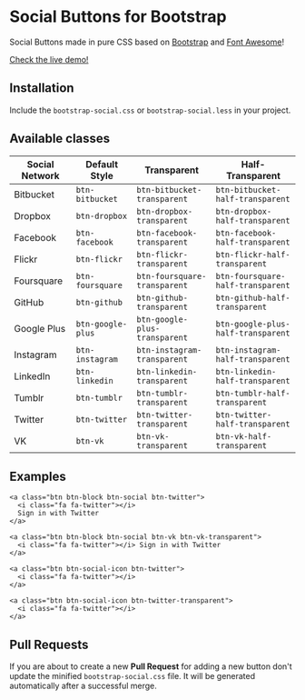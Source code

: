 Social Buttons for Bootstrap
============================

Social Buttons made in pure CSS based on
[Bootstrap](http://twbs.github.io/bootstrap/) and
[Font Awesome](http://fortawesome.github.io/Font-Awesome/)!

[Check the live demo!](http://radzinzki.github.io/bootstrap-social)

Installation
------------

Include the `bootstrap-social.css` or `bootstrap-social.less` in your project.

Available classes
-----------------

| Social Network | Default Style | Transparent | Half-Transparent |
|------------- | ------------- |------------- | -------------|
| Bitbucket | `btn-bitbucket` | `btn-bitbucket-transparent` |  `btn-bitbucket-half-transparent` |
| Dropbox | `btn-dropbox` | `btn-dropbox-transparent` |  `btn-dropbox-half-transparent` |
| Facebook | `btn-facebook` | `btn-facebook-transparent` |  `btn-facebook-half-transparent` |
| Flickr | `btn-flickr` | `btn-flickr-transparent` |  `btn-flickr-half-transparent` |
| Foursquare | `btn-foursquare` | `btn-foursquare-transparent` |  `btn-foursquare-half-transparent` |
| GitHub | `btn-github` | `btn-github-transparent` |  `btn-github-half-transparent` |
| Google Plus | `btn-google-plus` | `btn-google-plus-transparent` |  `btn-google-plus-half-transparent` |
| Instagram | `btn-instagram` | `btn-instagram-transparent` |  `btn-instagram-half-transparent` |
| LinkedIn | `btn-linkedin` | `btn-linkedin-transparent` |  `btn-linkedin-half-transparent` |
| Tumblr | `btn-tumblr` | `btn-tumblr-transparent` |  `btn-tumblr-half-transparent` |
| Twitter | `btn-twitter` | `btn-twitter-transparent` |  `btn-twitter-half-transparent` |
| VK | `btn-vk` | `btn-vk-transparent` |  `btn-vk-half-transparent` |


Examples
--------

    <a class="btn btn-block btn-social btn-twitter">
      <i class="fa fa-twitter"></i>
      Sign in with Twitter
    </a>
    
    <a class="btn btn-block btn-social btn-vk btn-vk-transparent">
      <i class="fa fa-twitter"></i> Sign in with Twitter
    </a>

    <a class="btn btn-social-icon btn-twitter">
      <i class="fa fa-twitter"></i>
    </a>
    
    <a class="btn btn-social-icon btn-twitter-transparent">
      <i class="fa fa-twitter"></i>
    </a>

Pull Requests
-------------
If you are about to create a new **Pull Request** for adding a new button don't
update the minified `bootstrap-social.css` file. It will be generated
automatically after a successful merge.
